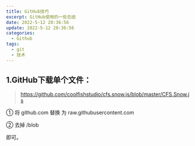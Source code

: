 ```yaml
---
title: GitHub技巧
excerpt: GitHub使用的一些总结
date: 2022-5-12 20:36:56
update: 2022-5-12 20:36:56
categories: 
  - Github
tags:
  - git
  - 技术
---
```


## 1.GitHub下载单个文件：

> https://github.com/coolfishstudio/cfs.snow.js/blob/master/CFS.Snow.js

① 将 github.com 替换 为 raw.githubusercontent.com

② 去掉  /blob

即可。













